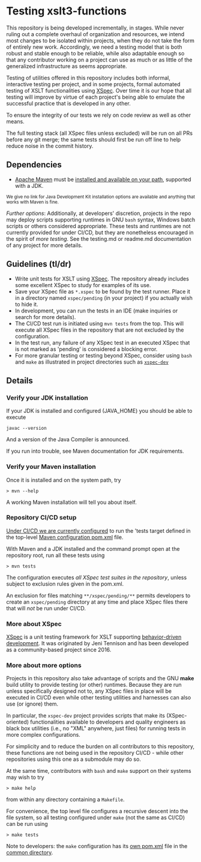 # Testing xslt3-functions

This repository is being developed incrementally, in stages. While never ruling out a complete overhaul of organization and resources, we intend most changes to be isolated within projects, when they do not take the form of entirely new work. Accordingly, we need a testing model that is both robust and stable enough to be reliable, while also adaptable enough so that any contributor working on a project can use as much or as little of the generalized infrastructure as seems appropriate.

Testing of utilities offered in this repository includes both informal, interactive testing per project, and in some projects, formal automated testing of XSLT functionalities using [XSpec](https://github.com/xspec/xspec). Over time it is our hope that all testing will improve by virtue of each project's being able to emulate the successful practice that is developed in any other.

To ensure the integrity of our tests we rely on code review as well as other means.

The full testing stack (all XSpec files unless excluded) will be run on all PRs before any git merge; the same tests should first be run off line to help reduce noise in the commit history.

## Dependencies

- [Apache Maven](https://maven.apache.org/) must be [installed and available on your path](https://maven.apache.org/install.html), supported with a JDK.

<small>We give no link for Java Development Kit installation options are available and anything that works with Maven is fine.</small>

*Further options*: Additionally, at developers' discretion, projects in the repo may deploy scripts supporting runtimes in GNU `bash` syntax, Windows batch scripts or others considered appropriate. These tests and runtimes are not currently provided for under CI/CD, but they are nonetheless encouraged in the spirit of *more testing*. See the testing.md or readme.md documentation of any project for more details.

## Guidelines (tl/dr)

- Write unit tests for XSLT using [XSpec](https://github.com/xspec/xspec). The repository already includes some excellent XSpec to study for examples of its use.
- Save your XSpec file as `*.xspec` to be found by the test runner. Place it in a directory named `xspec/pending` (in your project) if you actually wish to hide it.
- In development, you can run the tests in an IDE (make inquiries or search for more details).
- The CI/CD test run is initiated using `mvn tests` from the top. This will execute all XSpec files in the repository that are not excluded by the configuration.
- In the test run, any failure of any XSpec test in an executed XSpec that is not marked as 'pending' is considered a blocking error.
- For more granular testing or testing beyond XSpec, consider using `bash` and `make` as illustrated in project directories such as [`xspec-dev`](xspec-dev/)

## Details

### Verify your JDK installation

If your JDK is installed and configured (JAVA_HOME) you should be able to execute

```
javac --version
```

And a version of the Java Compiler is announced.

If you run into trouble, see Maven documentation for JDK requirements.

### Verify your Maven installation

Once it is installed and on the system path, try

```
> mvn --help
```

A working Maven installation will tell you about itself.


### Repository CI/CD setup

[Under CI/CD we are currently configured](.github/workflows/maven.yml) to run the 'tests target defined in the top-level [Maven configuration pom.xml](pom.xml) file.

With Maven and a JDK installed and the command prompt open at the repository root, run all these tests using

```
> mvn tests
```

The configuration executes *all XSpec test suites in the repository*, unless subject to exclusion rules given in the pom.xml.

An exclusion for files matching `**/xspec/pending/**` permits developers to create an `xspec/pending` directory at any time and place XSpec files there that will *not* be run under CI/CD.

### More about XSpec

[XSpec](https://github.com/xspec/xspec) is a unit testing framework for XSLT supporting [behavior-driven development](https://github.com/xspec/xspec/wiki/What-is-XSpec). It was originated by Jeni Tennison and has been developed as a community-based project since 2016.

### More about more options

Projects in this repository also take advantage of scripts and the GNU **make** build utility to provide testing (or other) runtimes. Because they are run unless specifically designed not to, any XSpec files in place will be executed in CI/CD even while other testing utilities and harnesses can also use (or ignore) them.

In particular, the `xspec-dev` project provides scripts that make its (XSpec-oriented) functionalities available to developers and quality engineers as black box utilities (i.e., no "XML" anywhere, just files) for running tests in more complex configurations.

For simplicity and to reduce the burden on all contributors to this repository, these functions are not being used in the repository CI/CD - while other repositories using this one as a submodule may do so.

At the same time, contributors with `bash` and `make` support on their systems may wish to try

```
> make help
```

from within any directory containing a `Makefile`.

For convenience, the top level file configures a recursive descent into the file system, so all testing configured under `make` (not the same as CI/CD) can be run using

```
> make tests
```

Note to developers: the `make` configuration has its [own pom.xml](common/pom.xml) file in the [common directory](common/).

